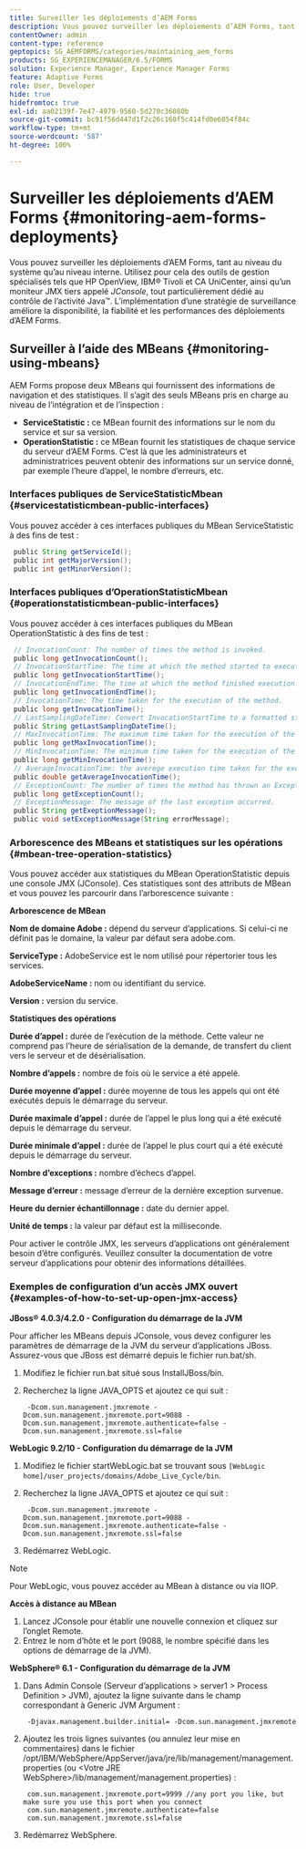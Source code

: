 ```yaml
---
title: Surveiller les déploiements d’AEM Forms
description: Vous pouvez surveiller les déploiements d’AEM Forms, tant au niveau du système qu’au niveau interne. Ce document vous permet d’en savoir plus sur la surveillance des déploiements d’AEM Forms.
contentOwner: admin
content-type: reference
geptopics: SG_AEMFORMS/categories/maintaining_aem_forms
products: SG_EXPERIENCEMANAGER/6.5/FORMS
solution: Experience Manager, Experience Manager Forms
feature: Adaptive Forms
role: User, Developer
hide: true
hidefromtoc: true
exl-id: aa02139f-7e47-4979-9560-5d270c36080b
source-git-commit: bc91f56d447d1f2c26c160f5c414fd0e6054f84c
workflow-type: tm+mt
source-wordcount: '587'
ht-degree: 100%

---
```


# Surveiller les déploiements d’AEM Forms {#monitoring-aem-forms-deployments}

Vous pouvez surveiller les déploiements d’AEM Forms, tant au niveau du système qu’au niveau interne. Utilisez pour cela des outils de gestion spécialisés tels que HP OpenView, IBM® Tivoli et CA UniCenter, ainsi qu’un moniteur JMX tiers appelé *JConsole*, tout particulièrement dédié au contrôle de l’activité Java™. L’implémentation d’une stratégie de surveillance améliore la disponibilité, la fiabilité et les performances des déploiements d’AEM Forms.

<!-- For more information about monitoring AEM forms deployments, see [A technical guide for monitoring AEM forms deployments](https://www.adobe.com/devnet/livecycle/pdfs/lc_monitoring_wp_ue.pdf). This URL is 404. No suitable replacement URL was found after a search. Do not make this link live if it is dead! -->

## Surveiller à l’aide des MBeans {#monitoring-using-mbeans}

AEM Forms propose deux MBeans qui fournissent des informations de navigation et des statistiques. Il s’agit des seuls MBeans pris en charge au niveau de l’intégration et de l’inspection :

* **ServiceStatistic :** ce MBean fournit des informations sur le nom du service et sur sa version.
* **OperationStatistic :** ce MBean fournit les statistiques de chaque service du serveur d’AEM Forms. C’est là que les administrateurs et administratrices peuvent obtenir des informations sur un service donné, par exemple l’heure d’appel, le nombre d’erreurs, etc.

### Interfaces publiques de ServiceStatisticMbean {#servicestatisticmbean-public-interfaces}

Vous pouvez accéder à ces interfaces publiques du MBean ServiceStatistic à des fins de test :

```java
 public String getServiceId();
 public int getMajorVersion();
 public int getMinorVersion();
```

### Interfaces publiques d’OperationStatisticMbean {#operationstatisticmbean-public-interfaces}

Vous pouvez accéder à ces interfaces publiques du MBean OperationStatistic à des fins de test :

```java
 // InvocationCount: The number of times the method is invoked.
 public long getInvocationCount();
 // InvocationStartTime: The time at which the method started to execute.
 public long getInvocationStartTime();
 // InvocationEndTime: The time at which the method finished execution.
 public long getInvocationEndTime();
 // InvocationTime: The time taken for the execution of the method.
 public long getInvocationTime();
 // LastSamplingDateTime: Convert InvocationStartTime to a formatted string
 public String getLastSamplingDateTime();
 // MaxInvocationTime: The maximum time taken for the execution of the method.
 public long getMaxInvocationTime();
 // MinInvocationTime: The minimum time taken for the execution of the method.
 public long getMinInvocationTime();
 // AverageInvocationTime: the averege execution time taken for the execution of the method.
 public double getAverageInvocationTime();
 // ExceptionCount: The number of times the method has thrown an Exception.
 public long getExceptionCount();
 // ExceptionMessage: The message of the last exception occurred.
 public String getExeptionMessage();
 public void setExceptionMessage(String errorMessage);
```

### Arborescence des MBeans et statistiques sur les opérations {#mbean-tree-operation-statistics}

Vous pouvez accéder aux statistiques du MBean OperationStatistic depuis une console JMX (JConsole). Ces statistiques sont des attributs de MBean et vous pouvez les parcourir dans l’arborescence suivante :

**Arborescence de MBean**

**Nom de domaine Adobe :** dépend du serveur d’applications. Si celui-ci ne définit pas le domaine, la valeur par défaut sera adobe.com.

**ServiceType :** AdobeService est le nom utilisé pour répertorier tous les services.

**AdobeServiceName :** nom ou identifiant du service.

**Version :** version du service.

**Statistiques des opérations**

**Durée d’appel :** durée de l’exécution de la méthode. Cette valeur ne comprend pas l’heure de sérialisation de la demande, de transfert du client vers le serveur et de désérialisation.

**Nombre d’appels :** nombre de fois où le service a été appelé.

**Durée moyenne d’appel :** durée moyenne de tous les appels qui ont été exécutés depuis le démarrage du serveur.

**Durée maximale d’appel :** durée de l’appel le plus long qui a été exécuté depuis le démarrage du serveur.

**Durée minimale d’appel :** durée de l’appel le plus court qui a été exécuté depuis le démarrage du serveur.

**Nombre d’exceptions :** nombre d’échecs d’appel.

**Message d’erreur :** message d’erreur de la dernière exception survenue.

**Heure du dernier échantillonnage :** date du dernier appel.

**Unité de temps :** la valeur par défaut est la milliseconde.

Pour activer le contrôle JMX, les serveurs d’applications ont généralement besoin d’être configurés. Veuillez consulter la documentation de votre serveur d’applications pour obtenir des informations détaillées.

### Exemples de configuration d’un accès JMX ouvert {#examples-of-how-to-set-up-open-jmx-access}

**JBoss® 4.0.3/4.2.0 - Configuration du démarrage de la JVM**

Pour afficher les MBeans depuis JConsole, vous devez configurer les paramètres de démarrage de la JVM du serveur d’applications JBoss. Assurez-vous que JBoss est démarré depuis le fichier run.bat/sh.

1. Modifiez le fichier run.bat situé sous InstallJBoss/bin.
1. Recherchez la ligne JAVA_OPTS et ajoutez ce qui suit :

   ```shell
    -Dcom.sun.management.jmxremote -Dcom.sun.management.jmxremote.port=9088 -Dcom.sun.management.jmxremote.authenticate=false -Dcom.sun.management.jmxremote.ssl=false
   ```

**WebLogic 9.2/10 - Configuration du démarrage de la JVM**

1. Modifiez le fichier startWebLogic.bat se trouvant sous `[WebLogic home]/user_projects/domains/Adobe_Live_Cycle/bin`.
1. Recherchez la ligne JAVA_OPTS et ajoutez ce qui suit :

   ```shell
    -Dcom.sun.management.jmxremote -Dcom.sun.management.jmxremote.port=9088 -Dcom.sun.management.jmxremote.authenticate=false -Dcom.sun.management.jmxremote.ssl=false
   ```

1. Redémarrez WebLogic.

>[!NOTE]
>
>Pour WebLogic, vous pouvez accéder au MBean à distance ou via IIOP.

**Accès à distance au MBean**

1. Lancez JConsole pour établir une nouvelle connexion et cliquez sur l’onglet Remote.
1. Entrez le nom d’hôte et le port (9088, le nombre spécifié dans les options de démarrage de la JVM).

**WebSphere® 6.1 - Configuration du démarrage de la JVM**

1. Dans Admin Console (Serveur d’applications > server1 > Process Definition > JVM), ajoutez la ligne suivante dans le champ correspondant à Generic JVM Argument :

   ```shell
    -Djavax.management.builder.initial= -Dcom.sun.management.jmxremote
   ```

1. Ajoutez les trois lignes suivantes (ou annulez leur mise en commentaires) dans le fichier /opt/IBM/WebSphere/AppServer/java/jre/lib/management/management.properties (ou &lt;Votre JRE WebSphere>/lib/management/management.properties) :

   ```shell
    com.sun.management.jmxremote.port=9999 //any port you like, but make sure you use this port when you connect
    com.sun.management.jmxremote.authenticate=false
    com.sun.management.jmxremote.ssl=false
   ```

1. Redémarrez WebSphere.
